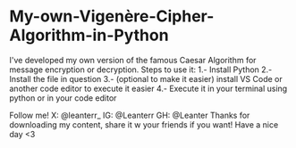 # My-own-Vigenère-Cipher-Algorithm-in-Python
I've developed my own version of the famous Caesar Algorithm for message encryption or decryption.
Steps to use it:
1.- Install Python
2.- Install the file in question
3.- (optional to make it easier) install VS Code or another code editor to execute it easier
4.- Execute it in your terminal using python or in your code editor

Follow me! X: @leanterr_ IG: @Leanterr GH: @Leanter
Thanks for downloading my content, share it w your friends if you want! Have a nice day <3
